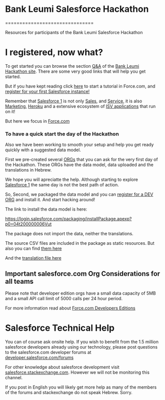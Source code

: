 <h1>Bank Leumi Salesforce Hackathon</h1>
===============================

Resources for participants of the Bank Leumi Salesforce Hackathon

<h1>I registered, now what?</h1>
To get started you can browse the section <bold><a href="http://hackleumi.bemyapp.com/we-QA.php">Q&A</a></bold> of the <a href="http://hackleumi.bemyapp.com/">Bank Leumi Hackathon site</a>. There are some very good links that will help you get started.

But if you have kept reading click <a href="http://ccoenraets.github.io/salesforce-developer-workshop/index.html">here</a> to start a tutorial in Force.com, and <a href="https://developer.salesforce.com/signup?d=70130000000hUZp">register for your first Salesforce instance!</a>

Remember that <a href="http://www.salesforce.com/salesforce1/">Salesforce 1</a> is not only <a href="http://www.salesforce.com/sales-cloud/overview/?d=70130000000tdXy">Sales</a>, and <a href="http://www.salesforce.com/service-cloud/overview/?d=70130000000tdY3">Service</a>, it is also <a href="https://code.exacttarget.com/getting-started/">Marketing</a>, <a href="https://developer.salesforce.com/docs/atlas.en-us.articles.meta/articles/">Heroku</a> and a extensive ecosystem of <a href="https://appexchange.salesforce.com/">ISV applications</a> that run on it!

But here we focus in <a href="https://developer.salesforce.com/docs/atlas.en-us.workbook.meta/workbook/">Force.com</a>

<h3>To have a quick start the day of the Hackathon</h3>
Also we have been working to smooth your setup and help you get ready quickly with a suggested data model.

First we pre-created several <a href="https://developer.salesforce.com/page/An_Introduction_to_Environments">ORGs</a> that you can ask for the very first day of the Hackathon. These ORGs have the data model, data uploaded and the translations in Hebrew.

We hope you will apreciatte the help. Although starting to explore <a href="http://www.salesforce.com/salesforce1/">Salesforce 1</a> the same day is not the best path of action.

So, Second, we packaged the data model and you can <a href="https://developer.salesforce.com/signup?d=70130000000hUZp">register for a DEV ORG</a> and install it. And start hacking around!

The link to install the data model is here:

<a href="https://login.salesforce.com/packaging/installPackage.apexp?p0=04t200000006Vut">https://login.salesforce.com/packaging/installPackage.apexp?p0=04t200000006Vut</a>

The package does not import the data, neither the translations.

The source CSV files are included in the package as static resources. But also you can find <a href="https://github.com/umabot/bkleumi-hack/tree/master/data">them here</a>

And the <a href="https://github.com/umabot/bkleumi-hack/tree/master/translation">translation file here</a>

<h2>Important salesforce.com Org Considerations for all teams</h2>

Please note that developer edition orgs have a small data capacity of 5MB and a small API call limit of 5000 calls per 24 hour period.

For more information read about <a href="https://developer.salesforce.com/page/Developer_Edition">Force.com Developers Editions</a>

<h1>Salesforce Technical Help</h1>

You can of course ask onsite help. If you wish to benefit from the 1.5 million salesforce developers already using our technology, please post questions to the salesforce.com developer forums at <a href="https://developer.salesforce.com/forums">developer.salesforce.com/forums</a>

For other knowledge about salesforce development visit <a href="https://salesforce.stackexchange.com/">salesforce.stackexchange.com</a>. However we will not be monitoring this channel.

If you post in English you will likely get more help as many of the members of the forums and stackexchange do not speak Hebrew. Sorry.
